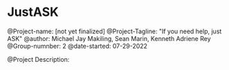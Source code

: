 # JustASK

@Project-name: [not yet finalized] 
@Project-Tagline: "If you need help, just ASK"
@author: Michael Jay Makiling, Sean Marin, Kenneth Adriene Rey
@Group-numnber: 2
@date-started: 07-29-2022


@Project Description:
